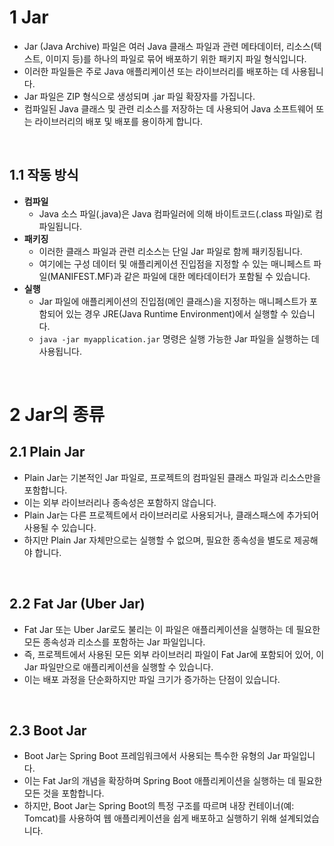 # 1 Jar

- Jar (Java Archive) 파일은 여러 Java 클래스 파일과 관련 메타데이터, 리소스(텍스트, 이미지 등)를 하나의 파일로 묶어 배포하기 위한 패키지 파일 형식입니다.
- 이러한 파일들은 주로 Java 애플리케이션 또는 라이브러리를 배포하는 데 사용됩니다.
- Jar 파일은 ZIP 형식으로 생성되며 .jar 파일 확장자를 가집니다.
- 컴파일된 Java 클래스 및 관련 리소스를 저장하는 데 사용되어 Java 소프트웨어 또는 라이브러리의 배포 및 배포를 용이하게 합니다.

<br>

## 1.1 작동 방식

- **컴파일**
	- Java 소스 파일(.java)은 Java 컴파일러에 의해 바이트코드(.class 파일)로 컴파일됩니다.
- **패키징**
	- 이러한 클래스 파일과 관련 리소스는 단일 Jar 파일로 함께 패키징됩니다. 
	- 여기에는 구성 데이터 및 애플리케이션 진입점을 지정할 수 있는 매니페스트 파일(MANIFEST.MF)과 같은 파일에 대한 메타데이터가 포함될 수 있습니다.
- **실행**
	- Jar 파일에 애플리케이션의 진입점(메인 클래스)을 지정하는 매니페스트가 포함되어 있는 경우 JRE(Java Runtime Environment)에서 실행할 수 있습니다. 
	- `java -jar myapplication.jar` 명령은 실행 가능한 Jar 파일을 실행하는 데 사용됩니다.

<br>

# 2 Jar의 종류

## 2.1 Plain Jar

- Plain Jar는 기본적인 Jar 파일로, 프로젝트의 컴파일된 클래스 파일과 리소스만을 포함합니다.
- 이는 외부 라이브러리나 종속성은 포함하지 않습니다.
- Plain Jar는 다른 프로젝트에서 라이브러리로 사용되거나, 클래스패스에 추가되어 사용될 수 있습니다.
- 하지만 Plain Jar 자체만으로는 실행할 수 없으며, 필요한 종속성을 별도로 제공해야 합니다.
<br>

## 2.2 Fat Jar (Uber Jar)

- Fat Jar 또는 Uber Jar로도 불리는 이 파일은 애플리케이션을 실행하는 데 필요한 모든 종속성과 리소스를 포함하는 Jar 파일입니다.
- 즉, 프로젝트에서 사용된 모든 외부 라이브러리 파일이 Fat Jar에 포함되어 있어, 이 Jar 파일만으로 애플리케이션을 실행할 수 있습니다.
- 이는 배포 과정을 단순화하지만 파일 크기가 증가하는 단점이 있습니다.

<br>

## 2.3 Boot Jar

- Boot Jar는 Spring Boot 프레임워크에서 사용되는 특수한 유형의 Jar 파일입니다.
- 이는 Fat Jar의 개념을 확장하며 Spring Boot 애플리케이션을 실행하는 데 필요한 모든 것을 포함합니다.
- 하지만, Boot Jar는 Spring Boot의 특정 구조를 따르며 내장 컨테이너(예: Tomcat)를 사용하여 웹 애플리케이션을 쉽게 배포하고 실행하기 위해 설계되었습니다.